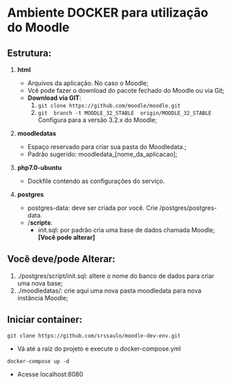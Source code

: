 Ambiente DOCKER para utilização do Moodle
=========================================

Estrutura:
----------------

1. **html**
    * Arquivos da aplicação. No caso o Moodle;
    * Vcê pode fazer o download do pacote fechado do Moodle ou via Git;
    * **Download via GIT**:
        1. ``git clone https://github.com/moodle/moodle.git``
        2. ``git  branch -t MOODLE_32_STABLE  origin/MOODLE_32_STABLE``  Configura para a versão 3.2.x do Moodle;
2. **moodledatas** 
    * Espaço reservado para criar sua pasta do Moodledata.;
    * Padrão sugerido: moodledata_[nome_da_aplicacao];
    
3. **php7.0-ubuntu**
    * Dockfile contendo as configurações do serviço.    

4. **postgres**
    * postgres-data: deve ser criada por você. Crie /postgres/postgres-data.
    * /**scripts**: 
        * init.sql: por padrão cria uma base de dados chamada Moodle; **[Você pode alterar]**
        
Você deve/pode Alterar:
------------------

1. ./postgres/script/init.sql: altere o nome do banco de dados para criar uma nova base;
2. ./moodledatas/: crie aqui uma nova pasta moodledata para nova instância Moodle;


Iniciar container:
--------------------
```git
git clone https://github.com/srssaulo/moodle-dev-env.git
```
 - Vá até a raíz do projeto e execute o docker-compose.yml
 
```docker
docker-compose up -d
```
 - Acesse localhost:8080

